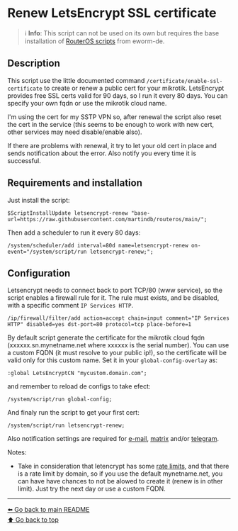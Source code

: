 Renew LetsEncrypt SSL certificate
=================================

> ℹ️ **Info**: This script can not be used on its own but requires the base
> installation of [RouterOS scripts](https://github.com/eworm-de/routeros-scripts/tree/main#routeros-scripts) from eworm-de.

Description
-----------

This script use the little documented command `/certificate/enable-ssl-certificate` to create or renew a public cert for your mikrotik.
LetsEncrypt provides free SSL certs valid for 90 days, so I run it every 80 days. You can specify your own fqdn or use the mikrotik cloud name.

I'm using the cert for my SSTP VPN so, after renewal the script also reset the cert in the service
(this seems to be enough to work with new cert, other services may need disable/enable also).

If there are problems with renewal, it try to let your old cert in place and sends notification about the error.
Also notify you every time it is successful.


Requirements and installation
-----------------------------

Just install the script:

    $ScriptInstallUpdate letsencrypt-renew "base-url=https://raw.githubusercontent.com/martindb/routeros/main/";

Then add a scheduler to run it every 80 days:

    /system/scheduler/add interval=80d name=letsencrypt-renew on-event="/system/script/run letsencrypt-renew;";


Configuration
-------------

Letsencrypt needs to connect back to port TCP/80 (www service), so the script enables a firewall rule for it.
The rule must exists, and be disabled, with a specific comment `IP Services HTTP`.

    /ip/firewall/filter/add action=accept chain=input comment="IP Services HTTP" disabled=yes dst-port=80 protocol=tcp place-before=1

By default script generate the certificate for the mikrotik cloud fqdn (xxxxxx.sn.mynetname.net where xxxxxx is the serial number).
You can use a custom FQDN (it must resolve to your public ip!), so the certificate will be valid only for this custom name.
Set it in your `global-config-overlay` as:

    :global LetsEncryptCN "mycustom.domain.com";

and remember to reload de configs to take efect:

    /system/script/run global-config;

And finaly run the script to get your first cert:

    /system/script/run letsencrypt-renew;

Also notification settings are required for
[e-mail](https://github.com/eworm-de/routeros-scripts/blob/main/doc/mod/notification-email.md),
[matrix](https://github.com/eworm-de/routeros-scripts/blob/main/doc/mod/notification-matrix.md) and/or
[telegram](https://github.com/eworm-de/routeros-scripts/blob/main/doc/mod/notification-telegram.md).

Notes:
- Take in consideration that letencrypt has some [rate limits](https://letsencrypt.org/docs/rate-limits), and that there is a rate limit by domain, so if you use the default mynetname.net, you can have have chances to not be alowed to create it (renew is in other limit). Just try the next day or use a custom FQDN.

---
[⬅️ Go back to main README](../README.md)  
[⬆️ Go back to top](#top)
